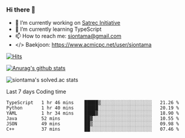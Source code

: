 ### Hi there 👋

- 🔭 I’m currently working on [Satrec Initiative](https://www.satreci.com/)
- 🌱 I’m currently learning TypeScript
- 📫 How to reach me: siontama@gmail.com
- </> Baekjoon: https://www.acmicpc.net/user/siontama

[![Hits](https://hits.seeyoufarm.com/api/count/incr/badge.svg?url=https%3A%2F%2Fgithub.com%2FYaminyam&count_bg=%2379C83D&title_bg=%23555555&icon=&icon_color=%23E7E7E7&title=hits&edge_flat=false)](https://hits.seeyoufarm.com)

[![Anurag's github stats](https://github-readme-stats.vercel.app/api?username=Yaminyam)](https://github.com/anuraghazra/github-readme-stats)

![siontama's solved.ac stats](https://github-readme-solvedac.hyp3rflow.vercel.app/api/?handle=siontama)

Last 7 days Coding time
<!--START_SECTION:waka-->

```text
TypeScript   1 hr 46 mins    █████▒░░░░░░░░░░░░░░░░░░░   21.26 %
Python       1 hr 40 mins    █████░░░░░░░░░░░░░░░░░░░░   20.19 %
YAML         1 hr 34 mins    ████▓░░░░░░░░░░░░░░░░░░░░   18.90 %
Java         52 mins         ██▓░░░░░░░░░░░░░░░░░░░░░░   10.55 %
JSON         49 mins         ██▒░░░░░░░░░░░░░░░░░░░░░░   09.98 %
C++          37 mins         ██░░░░░░░░░░░░░░░░░░░░░░░   07.46 %
```

<!--END_SECTION:waka-->

<!--
**Yaminyam/Yaminyam** is a ✨ _special_ ✨ repository because its `README.md` (this file) appears on your GitHub profile.

Here are some ideas to get you started:

- 🔭 I’m currently working on ...
- 🌱 I’m currently learning ...
- 👯 I’m looking to collaborate on ...
- 🤔 I’m looking for help with ...
- 💬 Ask me about ...
- 📫 How to reach me: ...
- 😄 Pronouns: ...
- ⚡ Fun fact: ...
-->
